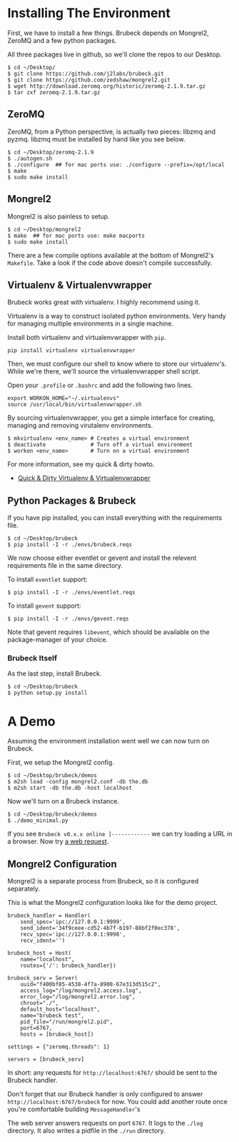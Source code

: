 # Installing The Environment

First, we have to install a few things.  Brubeck depends on Mongrel2, ZeroMQ and a few python packages.

All three packages live in github, so we'll clone the repos to our Desktop.

    $ cd ~/Desktop/
    $ git clone https://github.com/j2labs/brubeck.git
    $ git clone https://github.com/zedshaw/mongrel2.git
    $ wget http://download.zeromq.org/historic/zeromq-2.1.9.tar.gz 
    $ tar zxf zeromq-2.1.9.tar.gz


## ZeroMQ

ZeroMQ, from a Python perspective, is actually two pieces: libzmq and pyzmq. libzmq must be installed by hand like you see below.

    $ cd ~/Desktop/zeromq-2.1.9   
    $ ./autogen.sh
    $ ./configure  ## for mac ports use: ./configure --prefix=/opt/local
    $ make 
    $ sudo make install


## Mongrel2

Mongrel2 is also painless to setup.

    $ cd ~/Desktop/mongrel2
    $ make  ## for mac ports use: make macports
    $ sudo make install

There are a few compile options available at the bottom of Mongrel2's `Makefile`. Take a look if the code above doesn't compile successfully.


## Virtualenv & Virtualenvwrapper

Brubeck works great with virtualenv. I highly recommend using it. 

Virtualenv is a way to construct isolated python environments. Very handy for managing multiple environments in a single machine.

Install both virtualenv and virtualenvwrapper with `pip`.

    pip install virtualenv virtualenvwrapper

Then, we must configure our shell to know where to store our virtualenv's. While we're there, we'll source the virtualenvwrapper shell script.

Open your `.profile` or `.bashrc` and add the following two lines.

    export WORKON_HOME="~/.virtualenvs"
    source /usr/local/bin/virtualenvwrapper.sh

By sourcing virtualenvwrapper, you get a simple interface for creating, managing and removing virutalenv environments.

    $ mkvirtualenv <env_name> # Creates a virtual environment
    $ deactivate              # Turn off a virtual environment
    $ workon <env_name>       # Turn on a virtual environment

For more information, see my quick & dirty howto.

* [Quick & Dirty Virtualenv & Virtualenvwrapper](http://j2labs.tumblr.com/post/5181438807/quick-dirty-virtualenv-virtualenvwrapper)
    

## Python Packages & Brubeck

If you have pip installed, you can install everything with the requirements file. 

    $ cd ~/Desktop/brubeck
    $ pip install -I -r ./envs/brubeck.reqs
    
We now choose either eventlet or gevent and install the relevent requirements file in the same directory.

To install `eventlet` support:

    $ pip install -I -r ./envs/eventlet.reqs

To install `gevent` support:

    $ pip install -I -r ./envs/gevent.reqs

Note that gevent requires `libevent`, which should be available on the package-manager of your choice.

### Brubeck Itself

As the last step, install Brubeck.

    $ cd ~/Desktop/brubeck
    $ python setup.py install


# A Demo

Assuming the environment installation went well we can now turn on Brubeck.

First, we setup the Mongrel2 config.

    $ cd ~/Desktop/brubeck/demos
    $ m2sh load -config mongrel2.conf -db the.db
    $ m2sh start -db the.db -host localhost

Now we'll turn on a Brubeck instance.

    $ cd ~/Desktop/brubeck/demos
    $ ./demo_minimal.py

If you see `Brubeck v0.x.x online ]------------` we can try loading a URL in a browser. 
Now try [a web request](http://localhost:6767/brubeck).


## Mongrel2 Configuration

Mongrel2 is a separate process from Brubeck, so it is configured separately.

This is what the Mongrel2 configuration looks like for the demo project.

    brubeck_handler = Handler(
        send_spec='ipc://127.0.0.1:9999',
        send_ident='34f9ceee-cd52-4b7f-b197-88bf2f0ec378',
        recv_spec='ipc://127.0.0.1:9998', 
        recv_ident='')

    brubeck_host = Host(
        name="localhost", 
        routes={'/': brubeck_handler})
    
    brubeck_serv = Server(
        uuid="f400bf85-4538-4f7a-8908-67e313d515c2",
        access_log="/log/mongrel2.access.log",
        error_log="/log/mongrel2.error.log",
        chroot="./",
        default_host="localhost",
        name="brubeck test",
        pid_file="/run/mongrel2.pid",
        port=6767,
        hosts = [brubeck_host])
    
    settings = {"zeromq.threads": 1}
    
    servers = [brubeck_serv]
    
In short: any requests for `http://localhost:6767/` should be sent to the Brubeck handler. 

Don't forget that our Brubeck handler is only configured to answer `http://localhost:6767/brubeck` for now. You could add another route once you're comfortable building `MessageHandler`'s

The web server answers requests on port `6767`. It logs to the `./log` directory. It also writes a pidfile in the `./run` directory. 
